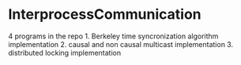 # InterprocessCommunication
4 programs in the repo 1. Berkeley time syncronization algorithm implementation 2. causal and non causal multicast implementation 3. distributed locking implementation
